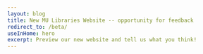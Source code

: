```yaml
---
layout: blog
title: New MU Libraries Website -- opportunity for feedback
redirect_to: /beta/
useInHome: hero
excerpt: Preview our new website and tell us what you think!
---
```

